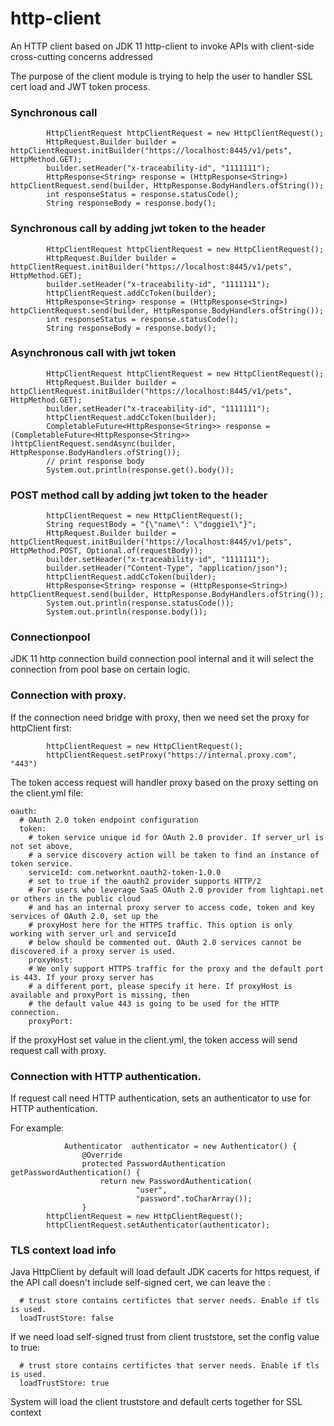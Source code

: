# http-client


An HTTP client based on JDK 11 http-client to invoke APIs with client-side cross-cutting concerns addressed

The purpose of the client module is trying to help the user to handler SSL cert load and JWT token process.

###  Synchronous call

```text
        HttpClientRequest httpClientRequest = new HttpClientRequest();
        HttpRequest.Builder builder = httpClientRequest.initBuilder("https://localhost:8445/v1/pets", HttpMethod.GET);
        builder.setHeader("x-traceability-id", "1111111");
        HttpResponse<String> response = (HttpResponse<String>) httpClientRequest.send(builder, HttpResponse.BodyHandlers.ofString());
        int responseStatus = response.statusCode();
        String responseBody = response.body();
```

###  Synchronous call by adding jwt token to the header

```text
        HttpClientRequest httpClientRequest = new HttpClientRequest();
        HttpRequest.Builder builder = httpClientRequest.initBuilder("https://localhost:8445/v1/pets", HttpMethod.GET);
        builder.setHeader("x-traceability-id", "1111111");
        httpClientRequest.addCcToken(builder);
        HttpResponse<String> response = (HttpResponse<String>) httpClientRequest.send(builder, HttpResponse.BodyHandlers.ofString());
        int responseStatus = response.statusCode();
        String responseBody = response.body();
```

###  Asynchronous call with jwt token

```text
        HttpClientRequest httpClientRequest = new HttpClientRequest();
        HttpRequest.Builder builder = httpClientRequest.initBuilder("https://localhost:8445/v1/pets", HttpMethod.GET);
        builder.setHeader("x-traceability-id", "1111111");
        httpClientRequest.addCcToken(builder);
        CompletableFuture<HttpResponse<String>> response = (CompletableFuture<HttpResponse<String>> )httpClientRequest.sendAsync(builder, HttpResponse.BodyHandlers.ofString());
        // print response body
        System.out.println(response.get().body());
```

###  POST method call by adding jwt token to the header

```text
        httpClientRequest = new HttpClientRequest();
        String requestBody = "{\"name\": \"doggie1\"}";
        HttpRequest.Builder builder = httpClientRequest.initBuilder("https://localhost:8445/v1/pets", HttpMethod.POST, Optional.of(requestBody));
        builder.setHeader("x-traceability-id", "1111111");
        builder.setHeader("Content-Type", "application/json");
        httpClientRequest.addCcToken(builder);
        HttpResponse<String> response = (HttpResponse<String>) httpClientRequest.send(builder, HttpResponse.BodyHandlers.ofString());
        System.out.println(response.statusCode());
        System.out.println(response.body());
```

### Connectionpool

JDK 11 http connection build connection pool internal and it will select the connection from pool base on certain logic.


### Connection with proxy.

If the connection need bridge with proxy, then we need set the proxy for httpClient first:

```text
        httpClientRequest = new HttpClientRequest();
        httpClientRequest.setProxy("https://internal.proxy.com", "443")
```
The token access request will handler proxy based on the proxy setting on the client.yml file:

```text
oauth:
  # OAuth 2.0 token endpoint configuration
  token:
    # token service unique id for OAuth 2.0 provider. If server_url is not set above,
    # a service discovery action will be taken to find an instance of token service.
    serviceId: com.networknt.oauth2-token-1.0.0
    # set to true if the oauth2 provider supports HTTP/2
    # For users who leverage SaaS OAuth 2.0 provider from lightapi.net or others in the public cloud
    # and has an internal proxy server to access code, token and key services of OAuth 2.0, set up the
    # proxyHost here for the HTTPS traffic. This option is only working with server_url and serviceId
    # below should be commented out. OAuth 2.0 services cannot be discovered if a proxy server is used.
    proxyHost:
    # We only support HTTPS traffic for the proxy and the default port is 443. If your proxy server has
    # a different port, please specify it here. If proxyHost is available and proxyPort is missing, then
    # the default value 443 is going to be used for the HTTP connection.
    proxyPort:
```

If the proxyHost set value in the client.yml, the token access will send request call with proxy.

### Connection with HTTP authentication.

If request call need HTTP authentication, sets an authenticator to use for HTTP authentication.

For example:

```text
            Authenticator  authenticator = new Authenticator() {
                @Override
                protected PasswordAuthentication getPasswordAuthentication() {
                    return new PasswordAuthentication(
                            "user",
                            "password".toCharArray());
                }
        httpClientRequest = new HttpClientRequest();
        httpClientRequest.setAuthenticator(authenticator);
```

### TLS context load info

Java HttpClient by default will load default JDK cacerts for https request, if the API call doesn't include self-signed cert, we can leave the :

```
  # trust store contains certifictes that server needs. Enable if tls is used.
  loadTrustStore: false
```

If we need load self-signed trust from client truststore, set the config value to true:

```
  # trust store contains certifictes that server needs. Enable if tls is used.
  loadTrustStore: true
```

System will load the client truststore and default certs together for SSL context
